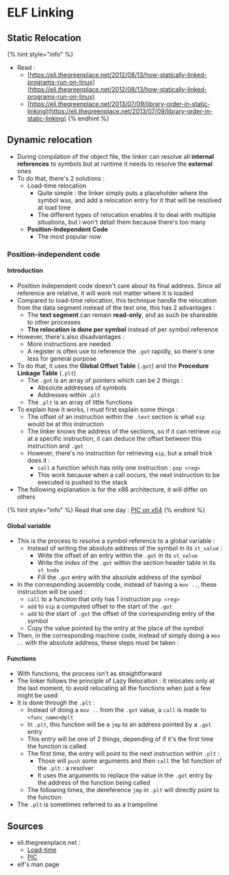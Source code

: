 # ELF Linking

## Static Relocation

{% hint style="info" %}
* Read :
  * [https://eli.thegreenplace.net/2012/08/13/how-statically-linked-programs-run-on-linux](https://eli.thegreenplace.net/2012/08/13/how-statically-linked-programs-run-on-linux) 
  * [https://eli.thegreenplace.net/2013/07/09/library-order-in-static-linking](https://eli.thegreenplace.net/2013/07/09/library-order-in-static-linking)
{% endhint %}

## Dynamic relocation

* During compilation of the object file, the linker can resolve all **internal references** to symbols but at runtime it needs to resolve the **external** ones
* To do that, there's 2 solutions :
  * Load-time relocation
    * Quite simple : the linker simply puts a placeholder where the symbol was, and add a relocation entry for it that will be resolved at load time
    * The different types of relocation enables it to deal with multiple situations, but i won't detail them because there's too many
  * **Position-Independent Code**
    * The most popular now

### Position-independent code

#### Introduction

* Position independent code doesn't care about its final address. Since all reference are relative, it will work not matter where it is loaded
* Compared to load-time relocation, this technique handle the relocation from the data segment instead of the text one, this has 2 advantages :
  * The **text segment** can remain **read-only**, and as such be shareable to other processes
  * **The relocation is done per symbol** instead of per symbol reference
* However, there's also disadvantages :
  * More instructions are needed
  * A register is often use to reference the `.got` rapidly, so there's one less for general purpose
* To do that, it uses the **Global Offset Table** \(`.got`\) and the **Procedure Linkage Table** \(`.plt`\)
  * The `.got` is an array of pointers which can be 2 things :
    * Absolute addresses of symbols
    * Addresses within `.plt`
  * The `.plt` is an array of little functions
* To explain how it works, i must first explain some things :
  * The offset of an instruction within the `.text` section is what `eip` would be at this instruction
  * The linker knows the address of the sections, so if it can retrieve `eip` at a specific instruction, it can deduce the offset between this instruction and `.got`
  * However, there's no instruction for retrieving `eip`, but a small trick does it :
    * `call` a function which has only one instruction : `pop <reg>`
    * This work because when a call occurs, the next instruction to be executed is pushed to the stack
* The following explanation is for the x86 architecture, it will differ on others

{% hint style="info" %}
Read that one day : [PIC on x64](https://eli.thegreenplace.net/2011/11/11/position-independent-code-pic-in-shared-libraries-on-x64)
{% endhint %}

#### Global variable

* This is the process to resolve a symbol reference to a global variable :
  * Instead of writing the absolute address of the symbol in its `st_value` :
    * Write the offset of an entry within the `.got` in its `st_value`
    * Write the index of the `.got` within the section header table in its `st_hndx`
    * Fill the `.got` entry with the absolute address of the symbol
* In the corresponding assembly code, instead of having a `mov ..`, these instruction will be used :
  * `call` to a function that only has 1 instruction `pop <reg>`
  * `add`  to `eip` a computed offset to the start of the `.got` 
  * `add` to the start of `.got` the offset of the corresponding entry of the symbol
  * Copy the value pointed by the entry at the place of the symbol
* Then, in the corresponding machine code, instead of simply doing a `mov ..` with the absolute address, these steps must be taken :

#### Functions

* With functions, the process isn't as straightforward
* The linker follows the principle of Lazy Relocation : it relocates only at the last moment, to avoid relocating all the functions when just a few might be used
* It is done through the `.plt` :
  * Instead of doing a `mov ..` from the `.got` value, a `call` is made to `<func_name>@plt`
  * In `.plt`, this function will be a `jmp` to an address pointed by a `.got` entry
  * This entry will be one of 2 things, depending of if it's the first time the function is called
  * The first time, the entry will point to the next instruction within `.plt` :
    * Those will `push` some arguments and then `call` the 1st function of the `.plt` :  a resolver
    * It uses the arguments to replace the value in the `.got` entry by the address of the function being called
  * The following times, the dereference `jmp` in `.plt` will directly point to the function
* The `.plt` is sometimes referred to as a trampoline

## Sources 

* eli.thegreenplace.net  :
  * [Load-time](https://eli.thegreenplace.net/2011/08/25/load-time-relocation-of-shared-libraries)
  * [PIC](https://eli.thegreenplace.net/2011/11/03/position-independent-code-pic-in-shared-libraries)
* elf's man page

